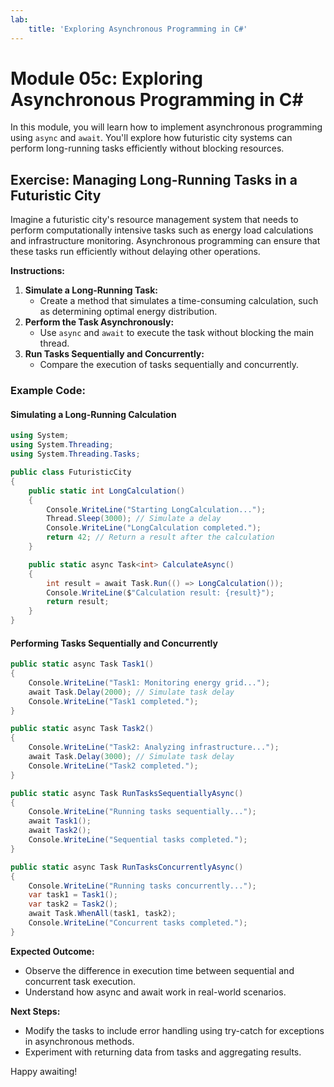 ```yaml
---
lab:
    title: 'Exploring Asynchronous Programming in C#'
---
```

# Module 05c: Exploring Asynchronous Programming in C#
In this module, you will learn how to implement asynchronous programming using `async` and `await`. You'll explore how futuristic city systems can perform long-running tasks efficiently without blocking resources.

## Exercise: Managing Long-Running Tasks in a Futuristic City
Imagine a futuristic city's resource management system that needs to perform computationally intensive tasks such as energy load calculations and infrastructure monitoring. Asynchronous programming can ensure that these tasks run efficiently without delaying other operations.

**Instructions:**

1. **Simulate a Long-Running Task:**
   - Create a method that simulates a time-consuming calculation, such as determining optimal energy distribution.
2. **Perform the Task Asynchronously:**
   - Use `async` and `await` to execute the task without blocking the main thread.
3. **Run Tasks Sequentially and Concurrently:**
   - Compare the execution of tasks sequentially and concurrently.

### Example Code:

#### Simulating a Long-Running Calculation
```csharp
using System;
using System.Threading;
using System.Threading.Tasks;

public class FuturisticCity
{
    public static int LongCalculation()
    {
        Console.WriteLine("Starting LongCalculation...");
        Thread.Sleep(3000); // Simulate a delay
        Console.WriteLine("LongCalculation completed.");
        return 42; // Return a result after the calculation
    }

    public static async Task<int> CalculateAsync()
    {
        int result = await Task.Run(() => LongCalculation());
        Console.WriteLine($"Calculation result: {result}");
        return result;
    }
}
```

#### Performing Tasks Sequentially and Concurrently
```csharp
public static async Task Task1()
{
    Console.WriteLine("Task1: Monitoring energy grid...");
    await Task.Delay(2000); // Simulate task delay
    Console.WriteLine("Task1 completed.");
}

public static async Task Task2()
{
    Console.WriteLine("Task2: Analyzing infrastructure...");
    await Task.Delay(3000); // Simulate task delay
    Console.WriteLine("Task2 completed.");
}

public static async Task RunTasksSequentiallyAsync()
{
    Console.WriteLine("Running tasks sequentially...");
    await Task1();
    await Task2();
    Console.WriteLine("Sequential tasks completed.");
}

public static async Task RunTasksConcurrentlyAsync()
{
    Console.WriteLine("Running tasks concurrently...");
    var task1 = Task1();
    var task2 = Task2();
    await Task.WhenAll(task1, task2);
    Console.WriteLine("Concurrent tasks completed.");
}
```

**Expected Outcome:**
- Observe the difference in execution time between sequential and concurrent task execution.
- Understand how async and await work in real-world scenarios.

**Next Steps:**
- Modify the tasks to include error handling using try-catch for exceptions in asynchronous methods.
- Experiment with returning data from tasks and aggregating results.

Happy awaiting!
